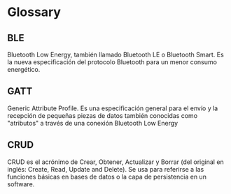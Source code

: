 # Glossary

## BLE

Bluetooth Low Energy, también llamado Bluetooth LE o Bluetooth Smart. Es la nueva especificación del protocolo Bluetooth para un menor consumo energético.

## GATT

Generic Attribute Profile. Es una especificación general para el envío y la recepción de pequeñas piezas de datos también conocidas como "atributos" a través de una conexión Bluetooth Low Energy

## CRUD

CRUD es el acrónimo de Crear, Obtener, Actualizar y Borrar (del original en inglés: Create, Read, Update and Delete). Se usa para referirse a las funciones básicas en bases de datos o la capa de persistencia en un software.
